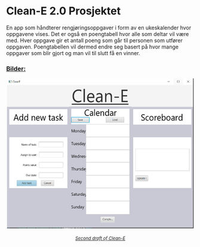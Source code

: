 <h1>Clean-E 2.0 Prosjektet</h1>

En app som håndterer rengjøringsoppgaver i form av en ukeskalender hvor oppgavene vises. Det er også en poengtabell hvor alle som deltar vil være med. Hver oppgave gir et antall poeng som går til personen som utfører oppgaven. Poengtabellen vil dermed endre seg basert på hvor mange oppgaver som blir gjort og man vil til slutt få en vinner.





<u><h3>Bilder: </h3>

<p style="text-align:center;"><img src="prosjekt-images/Clean-E_2nd_draft_.png"  width="500" height="400" ></p>

<p style="text-align:center;">
<small><em >Second draft of Clean-E</em></small></p>



